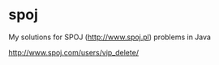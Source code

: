 # spoj
My solutions for SPOJ (http://www.spoj.pl) problems in Java

http://www.spoj.com/users/vip_delete/